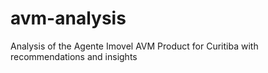 # avm-analysis
Analysis of the Agente Imovel AVM Product for Curitiba with recommendations and insights
